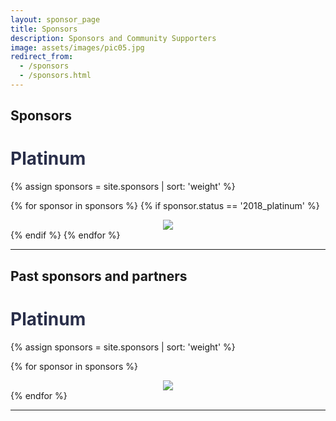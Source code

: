 ```yaml
---
layout: sponsor_page
title: Sponsors
description: Sponsors and Community Supporters
image: assets/images/pic05.jpg
redirect_from:
  - /sponsors
  - /sponsors.html
---
```


## Sponsors
<!-- <h1 style="color: #2a2f4a !important;">Sponsors</h1> -->

<h1 style="color: #2a2f4a !important;">Platinum</h1>
<div class="row">
{% assign sponsors = site.sponsors | sort: 'weight' %}

{% for sponsor in sponsors %}
	{% if sponsor.status == '2018_platinum' %}
		<div class="3u" style="text-align:center;">
			<span class="image fit">
				<img src="{{ sponsor.img | prepend: site.baseurl | prepend: site.url }}" class="img-sponsor">
			</span>
		</div>
	{% endif %}
{% endfor %}
</div>

<hr>

## Past sponsors and partners 

<h1 style="color: #2a2f4a !important;">Platinum</h1>
<div class="row">
{% assign sponsors = site.sponsors | sort: 'weight' %}

{% for sponsor in sponsors %}
		<div class="3u" style="text-align:center;">
			<span class="image fit">
				<img src="{{ sponsor.img | prepend: site.baseurl | prepend: site.url }}" class="img-sponsor">
			</span>
		</div>
{% endfor %}

<hr>
